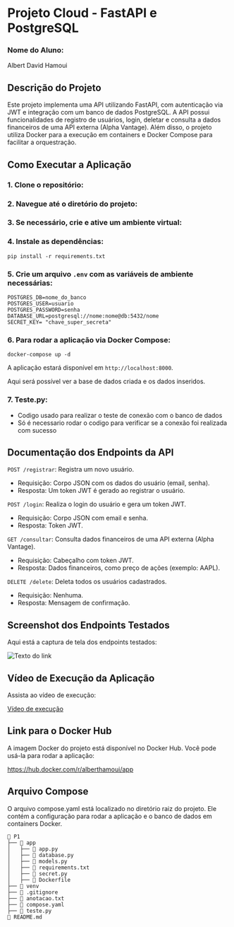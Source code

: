 # Projeto Cloud - FastAPI e PostgreSQL

### Nome do Aluno:
Albert David Hamoui

## Descrição do Projeto
Este projeto implementa uma API utilizando FastAPI, com autenticação via JWT e integração com um banco de dados PostgreSQL. A API possui funcionalidades de registro de usuários, login, deletar e consulta a dados financeiros de uma API externa (Alpha Vantage). Além disso, o projeto utiliza Docker para a execução em containers e Docker Compose para facilitar a orquestração.



## Como Executar a Aplicação

### 1. Clone o repositório:
### 2. Navegue até o diretório do projeto:
### 3. Se necessário, crie e ative um ambiente virtual:
### 4. Instale as dependências:
```
pip install -r requirements.txt
```

### 5. Crie um arquivo `.env` com as variáveis de ambiente necessárias:
```
POSTGRES_DB=nome_do_banco
POSTGRES_USER=usuario
POSTGRES_PASSWORD=senha
DATABASE_URL=postgresql://nome:nome@db:5432/nome
SECRET_KEY= "chave_super_secreta"
```

### 6. Para rodar a aplicação via Docker Compose:
```
docker-compose up -d
```
A aplicação estará disponível em `http://localhost:8000`.

Aqui será possível ver a base de dados criada e os dados inseridos.

### 7. Teste.py:
- Codigo usado para realizar o teste de conexão com o banco de dados
- Só é necessario rodar o codigo para verificar se a conexão foi realizada com sucesso


## Documentação dos Endpoints da API
`POST /registrar`: Registra um novo usuário.

- Requisição: Corpo JSON com os dados do usuário (email, senha).
- Resposta: Um token JWT é gerado ao registrar o usuário.


`POST /login`: Realiza o login do usuário e gera um token JWT.
- Requisição: Corpo JSON com email e senha.
- Resposta: Token JWT.


`GET /consultar`: Consulta dados financeiros de uma API externa (Alpha Vantage).
- Requisição: Cabeçalho com token JWT.
- Resposta: Dados financeiros, como preço de ações (exemplo: AAPL).

`DELETE /delete`: Deleta todos os usuários cadastrados.
- Requisição: Nenhuma.
- Resposta: Mensagem de confirmação.



## Screenshot dos Endpoints Testados
Aqui está a captura de tela dos endpoints testados:
 <!-- colocar imagem aleatoria -->
![Texto do link]()



## Vídeo de Execução da Aplicação
Assista ao vídeo de execução:

[Vídeo de execução](https://link-para-o-video.com)


## Link para o Docker Hub
A imagem Docker do projeto está disponível no Docker Hub. Você pode usá-la para rodar a aplicação:

https://hub.docker.com/r/alberthamoui/app


## Arquivo Compose
O arquivo compose.yaml está localizado no diretório raiz do projeto. Ele contém a configuração para rodar a aplicação e o banco de dados em containers Docker.


```
📁 P1
├── 📁 app 
│   ├── 📄 app.py
│   ├── 📄 database.py 
│   ├── 📄 models.py 
│   ├── 📄 requirements.txt 
│   ├── 📄 secret.py
│   ├── 📄 Dockerfile
├── 📁 venv
├── 📄 .gitignore
├── 📄 anotacao.txt
├── 📄 compose.yaml
├── 📄 teste.py
📄 README.md
```